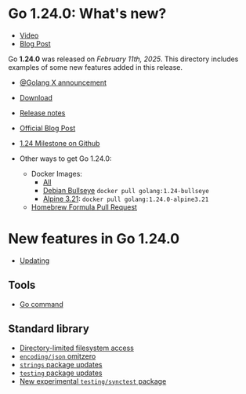 # Go 1.24.0: What's new?

* [Video](https://youtu.be/qjiIA0220ms)
* [Blog Post](https://mariocarrion.com/2025/02/23/what-is-new-in-go-1-24.html)

Go **1.24.0** was released on _February 11th, 2025_. This directory includes examples of some new features added in this release.

* [@Golang X announcement](https://x.com/golang/status/1889383557182689695)
* [Download](https://go.dev/dl/#go1.24.0)
* [Release notes](https://go.dev/doc/go1.24)
* [Official Blog Post](https://go.dev/blog/go1.24)
* [1.24 Milestone on Github](https://github.com/golang/go/milestone/322?closed=1)

* Other ways to get Go 1.24.0:
  * Docker Images:
    * [All](https://hub.docker.com/_/golang/tags?name=1.24)
    * [Debian Bullseye](https://hub.docker.com/layers/library/golang/1.24-bullseye/images/sha256-641d2e1480c57b97df7c8fc8585822264aa37c8d0b25f2905046624a72d77807) `docker pull golang:1.24-bullseye`
    * [Alpine 3.21](https://hub.docker.com/layers/library/golang/1.24.0-alpine3.21/images/sha256-a88aef3ac8a2c2fd547f65eba6e8220aace8eabba5d93c00c9f76bdfba578c68): `docker pull golang:1.24.0-alpine3.21`
  * [Homebrew Formula Pull Request](https://github.com/Homebrew/homebrew-core/pull/201070)

# New features in Go 1.24.0

* [Updating](00-updating/)

## Tools

* [Go command](01-go-tool/)

## Standard library

* [Directory-limited filesystem access](02-os-root/)
* [`encoding/json` omitzero](03-json-omitzero/)
* [`strings` package updates](04-strings/)
* [`testing` package updates](05-testing/)
* [New experimental `testing/synctest` package](06-synctest/)
